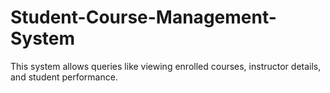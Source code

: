 # Student-Course-Management-System
This system allows queries like viewing enrolled courses, instructor details, and student performance.
